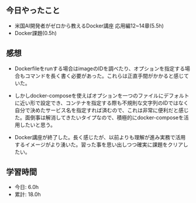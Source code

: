 ## 今日やったこと

+ 米国AI開発者がゼロから教えるDocker講座 応用編12~14章(5.5h)
+ Docker課題(0.5h)

## 感想

+ Dockerfileをrunする場合はimageのIDを調べたり、オプションを指定する場合もコマンドを長く書く必要があった。これらは正直手間がかかると感じていた。

+ しかしdocker-composeを使えばオプションを一つのファイルにデフォルトに近い形で設定でき、コンテナを指定する際も不規則な文字列のIDではなく自分で決めたサービス名を指定すれば済むので、これは非常に便利だと感じた。面倒事は解消してきたいタイプなので、積極的にdocker-composeを活用したいと思う。

+ Docker講座が終了した。長く感じたが、以前よりも理解が進み実務で活用するイメージがより湧いた。習った事を思い出しつつ確実に課題をクリアしたい。

## 学習時間
+ 今日: 6.0h
+ 累計: 18.0h
